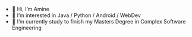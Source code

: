 - 👋 Hi, I’m Amine
- 👀 I’m interested in Java / Python / Android / WebDev
- 🌱 I’m currently study to finish my Masters Degree in Complex Software Engineering

<!---
Ataminos/Ataminos is a ✨ special ✨ repository because its `README.md` (this file) appears on your GitHub profile.
You can click the Preview link to take a look at your changes.
--->
